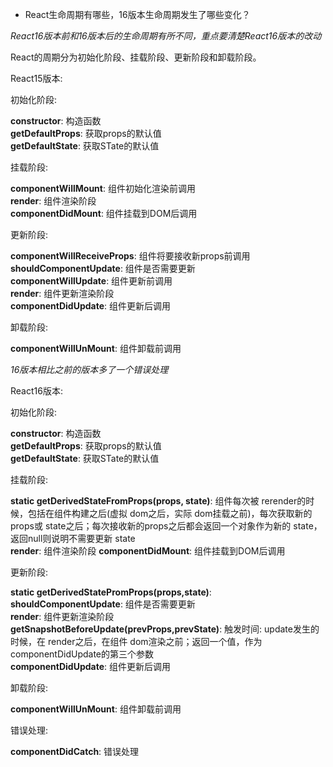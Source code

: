 - React生命周期有哪些，16版本生命周期发生了哪些变化？

*React16版本前和16版本后的生命周期有所不同，重点要清楚React16版本的改动*

React的周期分为初始化阶段、挂载阶段、更新阶段和卸载阶段。

React15版本:

初始化阶段:

**constructor**: 构造函数    
**getDefaultProps**: 获取props的默认值   
**getDefaultState**: 获取STate的默认值 

挂载阶段:

**componentWillMount**: 组件初始化渲染前调用   
**render**: 组件渲染阶段   
**componentDidMount**: 组件挂载到DOM后调用

更新阶段:

**componentWillReceiveProps**: 组件将要接收新props前调用   
**shouldComponentUpdate**: 组件是否需要更新    
**componentWillUpdate**: 组件更新前调用    
**render**: 组件更新渲染阶段   
**componentDidUpdate**: 组件更新后调用

卸载阶段:

**componentWillUnMount**: 组件卸载前调用

*16版本相比之前的版本多了一个错误处理*

React16版本:

初始化阶段:

**constructor**: 构造函数  
**getDefaultProps**: 获取props的默认值   
**getDefaultState**: 获取STate的默认值

挂载阶段:

**static getDerivedStateFromProps(props, state)**: 组件每次被 rerender的时候，包括在组件构建之后(虚拟 dom之后，实际 dom挂载之前)，每次获取新的 props或 state之后；每次接收新的props之后都会返回一个对象作为新的 state，返回null则说明不需要更新 state  
**render**: 组件渲染阶段
**componentDidMount**: 组件挂载到DOM后调用

更新阶段:

**static getDerivedStatePromProps(props,state)**:         
**shouldComponentUpdate**: 组件是否需要更新       
**render**: 组件更新渲染阶段     
**getSnapshotBeforeUpdate(prevProps,prevState)**: 触发时间: update发生的时候，在 render之后，在组件 dom渲染之前；返回一个值，作为 componentDidUpdate的第三个参数      
**componentDidUpdate**: 组件更新后调用

卸载阶段:

**componentWillUnMount**: 组件卸载前调用

错误处理:

**componentDidCatch**: 错误处理

